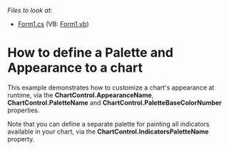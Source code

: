 <!-- default file list -->
*Files to look at*:

* [Form1.cs](./CS/Chart_Palettes/Form1.cs) (VB: [Form1.vb](./VB/Chart_Palettes/Form1.vb))
<!-- default file list end -->
# How to define a Palette and Appearance to a chart


<p>This example demonstrates how to customize a chart's appearance at runtime, via the <strong>ChartControl.AppearanceName</strong>, <strong>ChartControl.PaletteName</strong> and <strong>ChartControl.PaletteBaseColorNumber</strong> properties.</p><p>Note that you can define a separate palette for painting all indicators available in your chart, via the <strong>ChartControl.IndicatorsPaletteName</strong> property.</p>

<br/>


